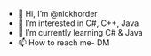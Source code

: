 - 👋 Hi, I’m @nickhorder
- 👀 I’m interested in C#, C++, Java 
- 🌱 I’m currently learning C# & Java
- 📫 How to reach me- DM

<!---
nickhorder/nickhorder is a ✨ special ✨ repository because its `README.md` (this file) appears on your GitHub profile.
You can click the Preview link to take a look at your changes.
--->
